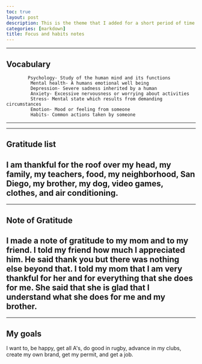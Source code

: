 ```yaml
---
toc: true
layout: post
description: This is the theme that I added for a short period of time.
categories: [markdown]
title: Focus and habits notes
---
```


---
## Vocabulary
            Psychology- Study of the human mind and its functions
             Mental health- A humans emotional well being
             Depression- Severe sadness inherited by a human
             Anxiety- Excessive nervousness or worrying about activities 
             Stress- Mental state which results from demanding circumstances
             Emotion- Mood or feeling from someone
             Habits- Common actions taken by someone
---

---
## Gratitude list
 I am thankful for the roof over my head, my family, my teachers, food, my neighborhood, San Diego, my brother, my dog, video games, clothes, and air conditioning.
---

---
## Note of Gratitude
I made a note of gratitude to my mom and to my friend. I told my friend how much I appreciated him. He said thank you but there was nothing else beyond that. I told my mom that I am very thankful for her and for everything that she does for me. She said that she is glad that I understand what she does for me and my brother. 
---

---
## My goals
 I want to, be happy, get all A's, do good in rugby, advance in my clubs, create my own brand, get my permit, and get a job.